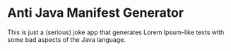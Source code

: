 # Anti Java Manifest Generator

This is just a (serious) joke app that generates Lorem Ipsum-like texts with some bad aspects of the Java language.
